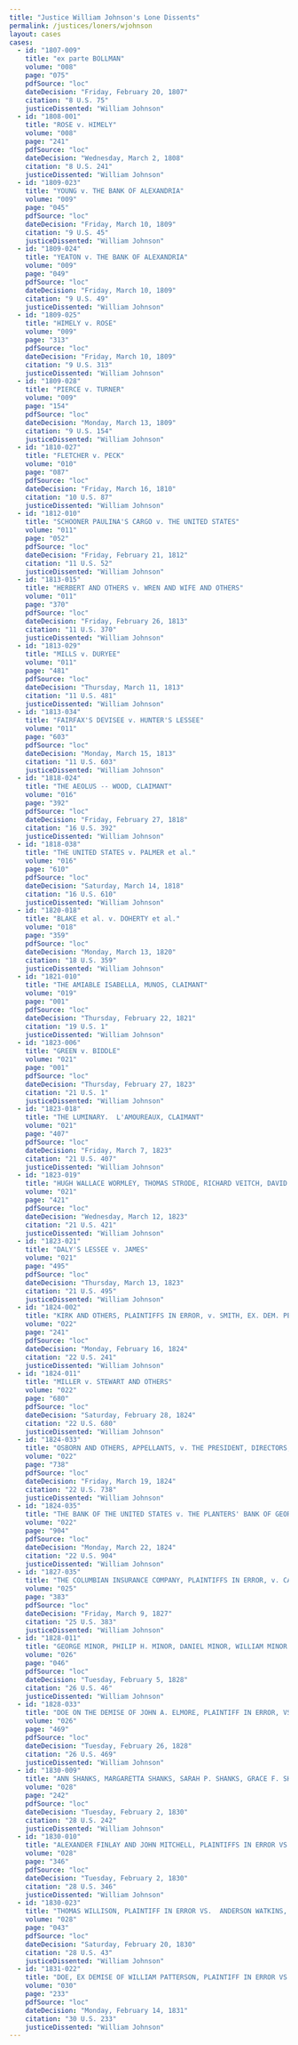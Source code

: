 ```yaml
---
title: "Justice William Johnson's Lone Dissents"
permalink: /justices/loners/wjohnson
layout: cases
cases:
  - id: "1807-009"
    title: "ex parte BOLLMAN"
    volume: "008"
    page: "075"
    pdfSource: "loc"
    dateDecision: "Friday, February 20, 1807"
    citation: "8 U.S. 75"
    justiceDissented: "William Johnson"
  - id: "1808-001"
    title: "ROSE v. HIMELY"
    volume: "008"
    page: "241"
    pdfSource: "loc"
    dateDecision: "Wednesday, March 2, 1808"
    citation: "8 U.S. 241"
    justiceDissented: "William Johnson"
  - id: "1809-023"
    title: "YOUNG v. THE BANK OF ALEXANDRIA"
    volume: "009"
    page: "045"
    pdfSource: "loc"
    dateDecision: "Friday, March 10, 1809"
    citation: "9 U.S. 45"
    justiceDissented: "William Johnson"
  - id: "1809-024"
    title: "YEATON v. THE BANK OF ALEXANDRIA"
    volume: "009"
    page: "049"
    pdfSource: "loc"
    dateDecision: "Friday, March 10, 1809"
    citation: "9 U.S. 49"
    justiceDissented: "William Johnson"
  - id: "1809-025"
    title: "HIMELY v. ROSE"
    volume: "009"
    page: "313"
    pdfSource: "loc"
    dateDecision: "Friday, March 10, 1809"
    citation: "9 U.S. 313"
    justiceDissented: "William Johnson"
  - id: "1809-028"
    title: "PIERCE v. TURNER"
    volume: "009"
    page: "154"
    pdfSource: "loc"
    dateDecision: "Monday, March 13, 1809"
    citation: "9 U.S. 154"
    justiceDissented: "William Johnson"
  - id: "1810-027"
    title: "FLETCHER v. PECK"
    volume: "010"
    page: "087"
    pdfSource: "loc"
    dateDecision: "Friday, March 16, 1810"
    citation: "10 U.S. 87"
    justiceDissented: "William Johnson"
  - id: "1812-010"
    title: "SCHOONER PAULINA'S CARGO v. THE UNITED STATES"
    volume: "011"
    page: "052"
    pdfSource: "loc"
    dateDecision: "Friday, February 21, 1812"
    citation: "11 U.S. 52"
    justiceDissented: "William Johnson"
  - id: "1813-015"
    title: "HERBERT AND OTHERS v. WREN AND WIFE AND OTHERS"
    volume: "011"
    page: "370"
    pdfSource: "loc"
    dateDecision: "Friday, February 26, 1813"
    citation: "11 U.S. 370"
    justiceDissented: "William Johnson"
  - id: "1813-029"
    title: "MILLS v. DURYEE"
    volume: "011"
    page: "481"
    pdfSource: "loc"
    dateDecision: "Thursday, March 11, 1813"
    citation: "11 U.S. 481"
    justiceDissented: "William Johnson"
  - id: "1813-034"
    title: "FAIRFAX'S DEVISEE v. HUNTER'S LESSEE"
    volume: "011"
    page: "603"
    pdfSource: "loc"
    dateDecision: "Monday, March 15, 1813"
    citation: "11 U.S. 603"
    justiceDissented: "William Johnson"
  - id: "1818-024"
    title: "THE AEOLUS -- WOOD, CLAIMANT"
    volume: "016"
    page: "392"
    pdfSource: "loc"
    dateDecision: "Friday, February 27, 1818"
    citation: "16 U.S. 392"
    justiceDissented: "William Johnson"
  - id: "1818-038"
    title: "THE UNITED STATES v. PALMER et al."
    volume: "016"
    page: "610"
    pdfSource: "loc"
    dateDecision: "Saturday, March 14, 1818"
    citation: "16 U.S. 610"
    justiceDissented: "William Johnson"
  - id: "1820-018"
    title: "BLAKE et al. v. DOHERTY et al."
    volume: "018"
    page: "359"
    pdfSource: "loc"
    dateDecision: "Monday, March 13, 1820"
    citation: "18 U.S. 359"
    justiceDissented: "William Johnson"
  - id: "1821-010"
    title: "THE AMIABLE ISABELLA, MUNOS, CLAIMANT"
    volume: "019"
    page: "001"
    pdfSource: "loc"
    dateDecision: "Thursday, February 22, 1821"
    citation: "19 U.S. 1"
    justiceDissented: "William Johnson"
  - id: "1823-006"
    title: "GREEN v. BIDDLE"
    volume: "021"
    page: "001"
    pdfSource: "loc"
    dateDecision: "Thursday, February 27, 1823"
    citation: "21 U.S. 1"
    justiceDissented: "William Johnson"
  - id: "1823-018"
    title: "THE LUMINARY.  L'AMOUREAUX, CLAIMANT"
    volume: "021"
    page: "407"
    pdfSource: "loc"
    dateDecision: "Friday, March 7, 1823"
    citation: "21 U.S. 407"
    justiceDissented: "William Johnson"
  - id: "1823-019"
    title: "HUGH WALLACE WORMLEY, THOMAS STRODE, RICHARD VEITCH, DAVID CASTLEMAN, AND CHARLES M'CORMICK, APPELLANTS, v. MARY WORMLEY, WIFE OF HUGH WALLACE WORMLEY, BY GEORGE F. STROTHER, HER NEXT FRIEND, AND JOHN S. WORMLEY, MARY W. WORMLEY, JANE B. WORMLEY, AND ANNE B. WORMLEY, INFANT CHILDREN OF THE SAID MARY AND HUGH WALLACE, BY THE SAID STROTHER, THEIR NEXT FRIEND, RESPONDENTS"
    volume: "021"
    page: "421"
    pdfSource: "loc"
    dateDecision: "Wednesday, March 12, 1823"
    citation: "21 U.S. 421"
    justiceDissented: "William Johnson"
  - id: "1823-021"
    title: "DALY'S LESSEE v. JAMES"
    volume: "021"
    page: "495"
    pdfSource: "loc"
    dateDecision: "Thursday, March 13, 1823"
    citation: "21 U.S. 495"
    justiceDissented: "William Johnson"
  - id: "1824-002"
    title: "KIRK AND OTHERS, PLAINTIFFS IN ERROR, v. SMITH, EX. DEM. PENN, DEFENDANT IN ERROR"
    volume: "022"
    page: "241"
    pdfSource: "loc"
    dateDecision: "Monday, February 16, 1824"
    citation: "22 U.S. 241"
    justiceDissented: "William Johnson"
  - id: "1824-011"
    title: "MILLER v. STEWART AND OTHERS"
    volume: "022"
    page: "680"
    pdfSource: "loc"
    dateDecision: "Saturday, February 28, 1824"
    citation: "22 U.S. 680"
    justiceDissented: "William Johnson"
  - id: "1824-033"
    title: "OSBORN AND OTHERS, APPELLANTS, v. THE PRESIDENT, DIRECTORS, AND COMPANY OF THE BANK OF THE UNITED STATES, RESPONDENT"
    volume: "022"
    page: "738"
    pdfSource: "loc"
    dateDecision: "Friday, March 19, 1824"
    citation: "22 U.S. 738"
    justiceDissented: "William Johnson"
  - id: "1824-035"
    title: "THE BANK OF THE UNITED STATES v. THE PLANTERS' BANK OF GEORGIA"
    volume: "022"
    page: "904"
    pdfSource: "loc"
    dateDecision: "Monday, March 22, 1824"
    citation: "22 U.S. 904"
    justiceDissented: "William Johnson"
  - id: "1827-035"
    title: "THE COLUMBIAN INSURANCE COMPANY, PLAINTIFFS IN ERROR, v. CATLETT, DEFENDANT IN ERROR"
    volume: "025"
    page: "383"
    pdfSource: "loc"
    dateDecision: "Friday, March 9, 1827"
    citation: "25 U.S. 383"
    justiceDissented: "William Johnson"
  - id: "1828-011"
    title: "GEORGE MINOR, PHILIP H. MINOR, DANIEL MINOR, WILLIAM MINOR AND SMITH MINOR, PLAINTIFFS IN ERROR, VS. THE MECHANICS BANK OF ALEXANDRIA, DEFENDANTS IN ERROR"
    volume: "026"
    page: "046"
    pdfSource: "loc"
    dateDecision: "Tuesday, February 5, 1828"
    citation: "26 U.S. 46"
    justiceDissented: "William Johnson"
  - id: "1828-033"
    title: "DOE ON THE DEMISE OF JOHN A. ELMORE, PLAINTIFF IN ERROR, VS. WILLIAM A. GRYMES, AND JOHN J. BEATIE, DEFENDANTS IN ERROR"
    volume: "026"
    page: "469"
    pdfSource: "loc"
    dateDecision: "Tuesday, February 26, 1828"
    citation: "26 U.S. 469"
    justiceDissented: "William Johnson"
  - id: "1830-009"
    title: "ANN SHANKS, MARGARETTA SHANKS, SARAH P. SHANKS, GRACE F. SHANKS, AND ELIZA SHANKS, (APPELLANTS BELOW) PLAINTIFFS IN ERROR VS. ABRAHAM DUPONT AND JANE HIS WIFE, DANIEL PEPPER AND ANN PEPPER, DEFENDANTS IN ERROR"
    volume: "028"
    page: "242"
    pdfSource: "loc"
    dateDecision: "Tuesday, February 2, 1830"
    citation: "28 U.S. 242"
    justiceDissented: "William Johnson"
  - id: "1830-010"
    title: "ALEXANDER FINLAY AND JOHN MITCHELL, PLAINTIFFS IN ERROR VS. WILLIAM KING'S LESSEE"
    volume: "028"
    page: "346"
    pdfSource: "loc"
    dateDecision: "Tuesday, February 2, 1830"
    citation: "28 U.S. 346"
    justiceDissented: "William Johnson"
  - id: "1830-023"
    title: "THOMAS WILLISON, PLAINTIFF IN ERROR VS.  ANDERSON WATKINS, DEFENDANT IN ERROR"
    volume: "028"
    page: "043"
    pdfSource: "loc"
    dateDecision: "Saturday, February 20, 1830"
    citation: "28 U.S. 43"
    justiceDissented: "William Johnson"
  - id: "1831-022"
    title: "DOE, EX DEMISE OF WILLIAM PATTERSON, PLAINTIFF IN ERROR VS. ELISHA WINN AND OTHERS, DEFENDANTS IN ERROR"
    volume: "030"
    page: "233"
    pdfSource: "loc"
    dateDecision: "Monday, February 14, 1831"
    citation: "30 U.S. 233"
    justiceDissented: "William Johnson"
---
```

